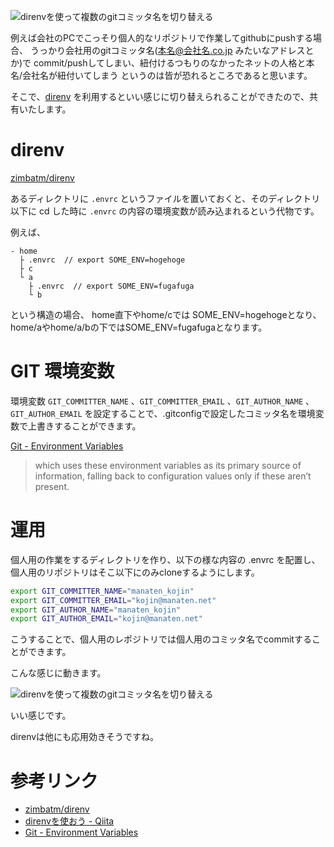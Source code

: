 <!--
title: direnvを使って複数のgitコミッタ名を切り替える
date:  2015-5-xx 12:00
categories: [git,memo]
-->

![direnvを使って複数のgitコミッタ名を切り替える](http://manaten.net/wp-content/uploads/2015/05/octcat.gif)

例えば会社のPCでこっそり個人的なリポジトリで作業してgithubにpushする場合、
うっかり会社用のgitコミッタ名(本名@会社名.co.jp みたいなアドレスとか)で
commit/pushしてしまい、紐付けるつもりのなかったネットの人格と本名/会社名が紐付いてしまう
というのは皆が恐れるところであると思います。

そこで、[direnv](https://github.com/zimbatm/direnv) を利用するといい感じに切り替えられることができたので、共有いたします。


<!-- more -->

# direnv

[zimbatm/direnv](https://github.com/zimbatm/direnv)

あるディレクトリに `.envrc` というファイルを置いておくと、そのディレクトリ以下に cd した時に `.envrc` の内容の環境変数が読み込まれるという代物です。

例えば、

```
- home
  ├ .envrc  // export SOME_ENV=hogehoge
  ├ c
  └ a
    ├ .envrc  // export SOME_ENV=fugafuga
    └ b
```

という構造の場合、 home直下やhome/cでは SOME_ENV=hogehogeとなり、
home/aやhome/a/bの下ではSOME_ENV=fugafugaとなります。


# GIT 環境変数

環境変数 `GIT_COMMITTER_NAME` 、`GIT_COMMITTER_EMAIL` 、`GIT_AUTHOR_NAME` 、`GIT_AUTHOR_EMAIL` を設定することで、.gitconfigで設定したコミッタ名を環境変数で上書きすることができます。

[Git - Environment Variables](http://git-scm.com/book/es/v2/Git-Internals-Environment-Variables#Committing)
> which uses these environment variables as its primary source of information, falling back to configuration values only if these aren’t present.


# 運用

個人用の作業をするディレクトリを作り、以下の様な内容の .envrc を配置し、個人用のリポジトリはそこ以下にのみcloneするようにします。

```sh
export GIT_COMMITTER_NAME="manaten_kojin"
export GIT_COMMITTER_EMAIL="kojin@manaten.net"
export GIT_AUTHOR_NAME="manaten_kojin"
export GIT_AUTHOR_EMAIL="kojin@manaten.net"
```

こうすることで、個人用のレポジトリでは個人用のコミッタ名でcommitすることができます。

こんな感じに動きます。

![direnvを使って複数のgitコミッタ名を切り替える](http://manaten.net/wp-content/uploads/2015/05/direnv_git.gif)

いい感じです。

direnvは他にも応用効きそうですね。


# 参考リンク

- [zimbatm/direnv](https://github.com/zimbatm/direnv)
- [direnvを使おう - Qiita](http://qiita.com/kompiro/items/5fc46089247a56243a62)
- [Git - Environment Variables](http://git-scm.com/book/es/v2/Git-Internals-Environment-Variables#Committing)
